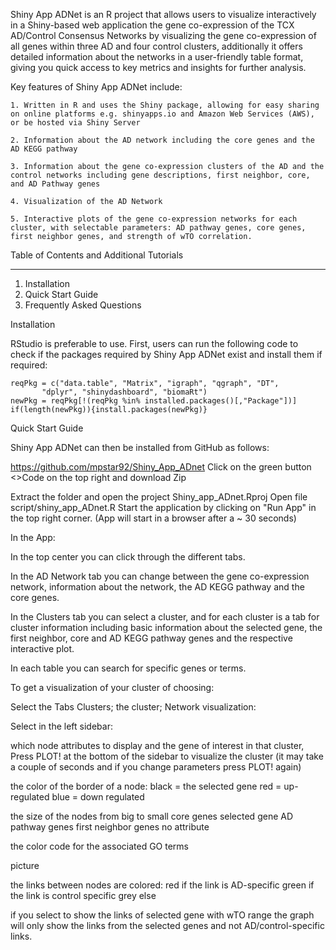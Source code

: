 Shiny App ADNet is an R project that allows users to visualize interactively in a Shiny-based web application the gene co-expression of the TCX AD/Control Consensus Networks 
by visualizing the gene co-expression of all genes within three AD and four control clusters, 
additionally it offers detailed information about the networks in a user-friendly table format, giving you quick access to key metrics and insights for further analysis.

Key features of Shiny App ADNet include:

    1. Written in R and uses the Shiny package, allowing for easy sharing on online platforms e.g. shinyapps.io and Amazon Web Services (AWS), or be hosted via Shiny Server

    2. Information about the AD network including the core genes and the AD KEGG pathway

    3. Information about the gene co-expression clusters of the AD and the control networks including gene descriptions, first neighbor, core, and AD Pathway genes

    4. Visualization of the AD Network 

    5. Interactive plots of the gene co-expression networks for each cluster, with selectable parameters: AD pathway genes, core genes, first neighbor genes, and strength of wTO correlation.


Table of Contents and Additional Tutorials
_____________________________________________________

1. Installation
2. Quick Start Guide
3. Frequently Asked Questions





Installation 


RStudio is preferable to use.
First, users can run the following code to check if the packages required by Shiny App ADNet exist and install them if required:

    reqPkg = c("data.table", "Matrix", "igraph", "qgraph", "DT", 
           "dplyr", "shinydashboard", "biomaRt")
    newPkg = reqPkg[!(reqPkg %in% installed.packages()[,"Package"])]
    if(length(newPkg)){install.packages(newPkg)}






Quick Start Guide



Shiny App ADNet can then be installed from GitHub as follows:

https://github.com/mpstar92/Shiny_App_ADnet
Click on the green button <>Code on the top right and download Zip

Extract the folder and open the project Shiny_app_ADnet.Rproj
Open file script/shiny_app_ADnet.R
Start the application by clicking on "Run App" in the top right corner. (App will start in a browser after a ~ 30 seconds)


In the App:

In the top center you can click through the different tabs.

In the AD Network tab you can change between the gene co-expression network, information about the network, the AD KEGG pathway and the core genes.

In the Clusters tab you can select a cluster, and for each cluster is a tab for 
 cluster information including basic information about the selected gene,
 the first neighbor, core and AD KEGG pathway genes 
 and the respective interactive plot.

In each table you can search for specific genes or terms.

To get a visualization of your cluster of choosing:

Select the Tabs Clusters; the cluster; Network visualization:

Select in the left sidebar: 

which node attributes to display and the gene of interest in that cluster,
Press PLOT! at the bottom of the sidebar to visualize the cluster (it may take a couple of seconds and if you change parameters press PLOT! again)

the color of the border of a node:
 black = the selected gene
 red = up-regulated
 blue = down regulated
 
the size of the nodes from big to small
 core genes
 selected gene
 AD pathway genes
 first neighbor genes
 no attribute

the color code for the associated GO terms

picture


the links between nodes are colored:
 red if the link is AD-specific
 green if the link is control specific
 grey else

if you select to show the links of selected gene with wTO range the graph will only show the links from the selected genes and not AD/control-specific links.
